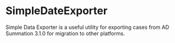 SimpleDateExporter
==================

Simple Data Exporter is a useful utility for exporting cases from AD Summation 3.1.0 for migration to other platforms.

